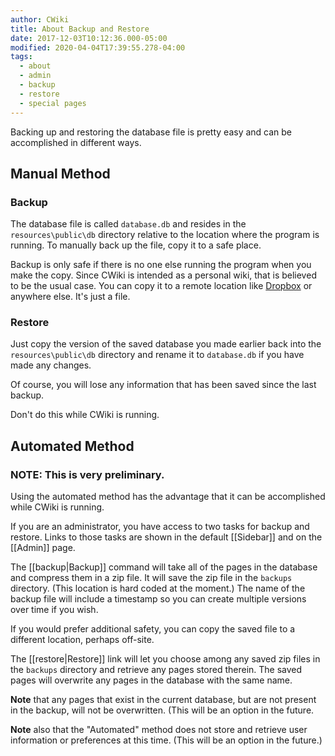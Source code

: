 ```yaml
---
author: CWiki
title: About Backup and Restore
date: 2017-12-03T10:12:36.000-05:00
modified: 2020-04-04T17:39:55.278-04:00
tags:
  - about
  - admin
  - backup
  - restore
  - special pages
---
```




Backing up and restoring the database file is pretty easy and can be accomplished in different ways.

## Manual Method ##

### Backup ###

The database file is called `database.db` and resides in the `resources\public\db` directory relative to the location where the program is running. To manually back up the file, copy it to a safe place.

Backup is only safe if there is no one else running the program when you make the copy. Since CWiki is intended as a personal wiki, that is believed to be the usual case. You can copy it to a remote location like [Dropbox](https://www.dropbox.com/) or anywhere else. It's just a file.

### Restore ###

Just copy the version of the saved database you made earlier back into the `resources\public\db` directory and rename it to `database.db` if you have made any changes.

Of course, you will lose any information that has been saved since the last backup.

Don't do this while CWiki is running.

## Automated Method ##

### NOTE: This is very preliminary. ###

Using the automated method has the advantage that it can be accomplished while CWiki is running.

If you are an administrator, you have access to two tasks for backup and restore. Links to those tasks are shown in the default [[Sidebar]] and on the [[Admin]] page. 

The [[backup|Backup]] command will take all of the pages in the database and compress them in a zip file. It will save the zip file in the `backups` directory. (This location is hard coded at the moment.) The name of the backup file will include a timestamp so you can create multiple versions over time if you wish.

If you would prefer additional safety, you can copy the saved file to a different location, perhaps off-site​.

The [[restore|Restore]] link will let you choose among any saved zip files in the `backups` directory and retrieve any pages stored therein. The saved pages will overwrite any pages in the database with the same name.

**Note** that any pages that exist in the current database, but are not present in the backup, will not be overwritten. (This will be an option in the future.

**Note** also that the "Automated" method does not store and retrieve user information or preferences at this time. (This will be an option in the future.)